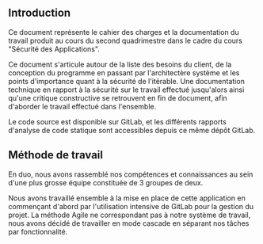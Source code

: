 ## Introduction

Ce document représente le cahier des charges et la documentation du travail produit au cours du second quadrimestre dans le cadre du cours "Sécurité des Applications".

Ce document s'articule autour de la liste des besoins du client, de la conception du programme en passant par l'architectère système et les points d'importance quant à la sécurité de l'itérable.
Une documentation technique en rapport à la sécurité sur le travail effectué jusqu'alors ainsi qu'une critique constructive se retrouvent en fin de document, afin d'aborder le travail effectué dans l'ensemble.

Le code source est disponible sur GitLab, et les différents rapports d'analyse de code statique sont accessibles depuis ce même dépôt GitLab.

## Méthode de travail
En duo, nous avons rassemblé nos compétences et connaissances au sein d'une plus grosse équipe constituée de 3 groupes de deux.

Nous avons travaillé ensemble à la mise en place de cette application en commençant d'abord par l'utilisation intensive de GitLab pour la gestion du projet.
La méthode Agile ne correspondant pas à notre système de travail, nous avons décidé de travailler en mode cascade en séparant nos tâches par fonctionnalité.
